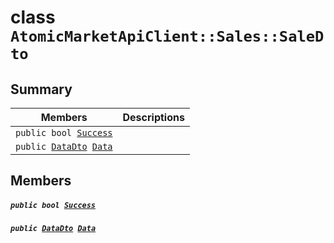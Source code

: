 # class `AtomicMarketApiClient::Sales::SaleDto` 

## Summary

 Members                                | Descriptions                                
----------------------------------------|---------------------------------------------
`public bool `[`Success`](#class_atomic_market_api_client_1_1_sales_1_1_sale_dto_1a506fb037fbb6bfe8f254c021a2c3cfac) | 
`public `[`DataDto`](.github/workflows/documentation/md/AtomicMarketApiClient--Sales--SaleDto--DataDto.md#class_atomic_market_api_client_1_1_sales_1_1_sale_dto_1_1_data_dto)` `[`Data`](#class_atomic_market_api_client_1_1_sales_1_1_sale_dto_1a65c0779654774581967081cf3136bd84) | 

## Members

##### `public bool `[`Success`](#class_atomic_market_api_client_1_1_sales_1_1_sale_dto_1a506fb037fbb6bfe8f254c021a2c3cfac) 

##### `public `[`DataDto`](.github/workflows/documentation/md/AtomicMarketApiClient--Sales--SaleDto--DataDto.md#class_atomic_market_api_client_1_1_sales_1_1_sale_dto_1_1_data_dto)` `[`Data`](#class_atomic_market_api_client_1_1_sales_1_1_sale_dto_1a65c0779654774581967081cf3136bd84) 

